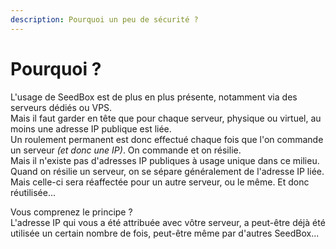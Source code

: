```yaml
---
description: Pourquoi un peu de sécurité ?
---
```


# Pourquoi ?

L'usage de SeedBox est de plus en plus présente, notamment via des serveurs dédiés ou VPS.  
Mais il faut garder en tête que pour chaque serveur, physique ou virtuel, au moins une adresse IP publique est liée.  
Un roulement permanent est donc effectué chaque fois que l'on commande un serveur _\(et donc une IP\)_. On commande et on résilie.  
Mais il n'existe pas d'adresses IP publiques à usage unique dans ce milieu.  
Quand on résilie un serveur, on se sépare généralement de l'adresse IP liée. Mais celle-ci sera réaffectée pour un autre serveur, ou le même. Et donc réutilisée...

Vous comprenez le principe ?  
L'adresse IP qui vous a été attribuée avec vôtre serveur, a peut-être déjà été utilisée un certain nombre de fois, peut-être même par d'autres SeedBox...

